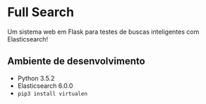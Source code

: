 # Full Search

Um sistema web em Flask para testes de buscas inteligentes com Elasticsearch!

## Ambiente de desenvolvimento

- Python 3.5.2
- Elasticsearch 6.0.0
- `pip3 install virtualen`
